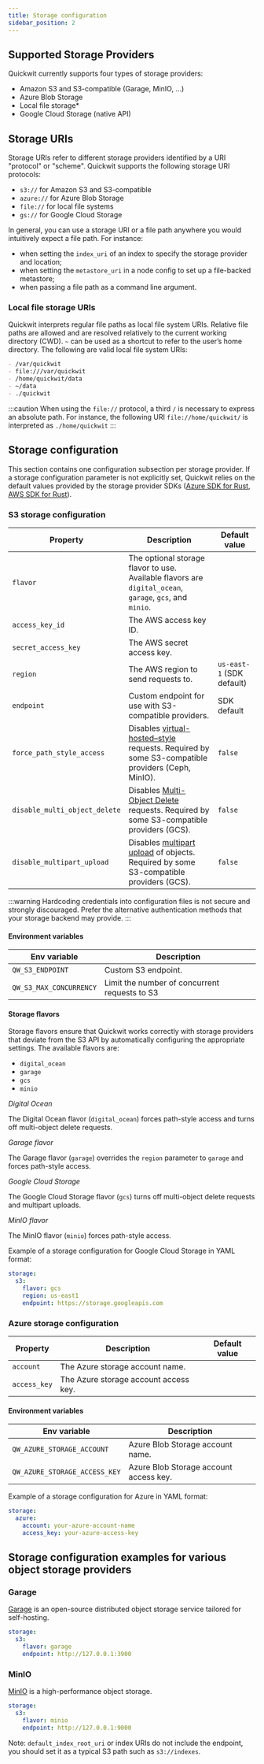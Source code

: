 ```yaml
---
title: Storage configuration
sidebar_position: 2
---
```


## Supported Storage Providers

Quickwit currently supports four types of storage providers:
- Amazon S3 and S3-compatible (Garage, MinIO, ...)
- Azure Blob Storage
- Local file storage*
- Google Cloud Storage (native API)

## Storage URIs

Storage URIs refer to different storage providers identified by a URI "protocol" or "scheme". Quickwit supports the following storage URI protocols:
- `s3://` for Amazon S3 and S3-compatible
- `azure://` for Azure Blob Storage
- `file://` for local file systems
- `gs://` for Google Cloud Storage

In general, you can use a storage URI or a file path anywhere you would intuitively expect a file path. For instance:
- when setting the `index_uri` of an index to specify the storage provider and location;
- when setting the `metastore_uri` in a node config to set up a file-backed metastore;
- when passing a file path as a command line argument.

### Local file storage URIs

Quickwit interprets regular file paths as local file system URIs. Relative file paths are allowed and are resolved relatively to the current working directory (CWD). `~` can be used as a shortcut to refer to the user’s home directory. The following are valid local file system URIs:

```markdown
- /var/quickwit
- file:///var/quickwit
- /home/quickwit/data
- ~/data
- ./quickwit
```

:::caution
When using the `file://` protocol, a third `/` is necessary to express an absolute path. For instance, the following URI `file://home/quickwit/` is interpreted as `./home/quickwit`
:::

## Storage configuration

This section contains one configuration subsection per storage provider. If a storage configuration parameter is not explicitly set, Quickwit relies on the default values provided by the storage provider SDKs ([Azure SDK for Rust](https://github.com/Azure/azure-sdk-for-rust), [AWS SDK for Rust](https://github.com/awslabs/aws-sdk-rust)).

### S3 storage configuration

| Property | Description | Default value |
| --- | --- | --- |
| `flavor` |  The optional storage flavor to use. Available flavors are `digital_ocean`, `garage`, `gcs`, and `minio`. | |
| `access_key_id` | The AWS access key ID. | |
| `secret_access_key` | The AWS secret access key. | |
| `region` | The AWS region to send requests to. | `us-east-1` (SDK default) |
| `endpoint` | Custom endpoint for use with S3-compatible providers. | SDK default |
| `force_path_style_access` | Disables [virtual-hosted–style](https://docs.aws.amazon.com/AmazonS3/latest/userguide/VirtualHosting.html) requests. Required by some S3-compatible providers (Ceph, MinIO). | `false` |
| `disable_multi_object_delete` | Disables [Multi-Object Delete](https://docs.aws.amazon.com/AmazonS3/latest/API/API_DeleteObjects.html) requests. Required by some S3-compatible providers (GCS). | `false` |
| `disable_multipart_upload` | Disables [multipart upload](https://docs.aws.amazon.com/AmazonS3/latest/userguide/mpuoverview.html) of objects. Required by some S3-compatible providers (GCS). | `false` |

:::warning
Hardcoding credentials into configuration files is not secure and strongly discouraged. Prefer the alternative authentication methods that your storage backend may provide.
:::

#### Environment variables

| Env variable | Description |
| --- | --- |
| `QW_S3_ENDPOINT` | Custom S3 endpoint. |
| `QW_S3_MAX_CONCURRENCY` | Limit the number of concurrent requests to S3 |

#### Storage flavors

Storage flavors ensure that Quickwit works correctly with storage providers that deviate from the S3 API by automatically configuring the appropriate settings. The available flavors are:
- `digital_ocean`
- `garage`
- `gcs`
- `minio`

*Digital Ocean*

The Digital Ocean flavor (`digital_ocean`) forces path-style access and turns off multi-object delete requests.

*Garage flavor*

The Garage flavor (`garage`) overrides the `region` parameter to `garage` and forces path-style access.

*Google Cloud Storage*

The Google Cloud Storage flavor (`gcs`) turns off multi-object delete requests and multipart uploads.

*MinIO flavor*

The MinIO flavor (`minio`) forces path-style access.

Example of a storage configuration for Google Cloud Storage in YAML format:

```yaml
storage:
  s3:
    flavor: gcs
    region: us-east1
    endpoint: https://storage.googleapis.com
```

### Azure storage configuration

| Property | Description | Default value |
| --- | --- | --- |
| `account` | The Azure storage account name. | |
| `access_key` | The Azure storage account access key. | |

#### Environment variables

| Env variable | Description |
| --- | --- |
| `QW_AZURE_STORAGE_ACCOUNT` | Azure Blob Storage account name. |
| `QW_AZURE_STORAGE_ACCESS_KEY` | Azure Blob Storage account access key. |

Example of a storage configuration for Azure in YAML format:

```yaml
storage:
  azure:
    account: your-azure-account-name
    access_key: your-azure-access-key
```

## Storage configuration examples for various object storage providers

### Garage

[Garage](https://garagehq.deuxfleurs.fr/) is an open-source distributed object storage service tailored for self-hosting.

```yaml
storage:
  s3:
    flavor: garage
    endpoint: http://127.0.0.1:3900
```

### MinIO

[MinIO](https://min.io/) is a high-performance object storage.

```yaml
storage:
  s3:
    flavor: minio
    endpoint: http://127.0.0.1:9000
```

Note: `default_index_root_uri` or index URIs do not include the endpoint, you should set it as a typical S3 path such as `s3://indexes`.
